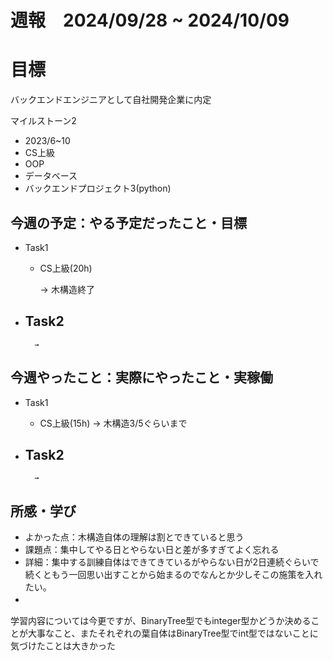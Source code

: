 

# 週報　2024/09/28 ~ 2024/10/09

# 目標
バックエンドエンジニアとして自社開発企業に内定

マイルストーン2　
   - 2023/6~10
   - CS上級
   - OOP
   - データベース
   - バックエンドプロジェクト3(python)



## 今週の予定：やる予定だったこと・目標
- Task1
    - CS上級(20h)
        
        → 木構造終了

- Task2
    -  
        
        → 



## 今週やったこと：実際にやったこと・実稼働
- Task1
    - CS上級(15h)
        → 木構造3/5ぐらいまで
    
- Task2
    -  

        → 

    
## 所感・学び
- よかった点：木構造自体の理解は割とできていると思う
- 課題点：集中してやる日とやらない日と差が多すぎてよく忘れる
- 詳細：集中する訓練自体はできてきているがやらない日が2日連続ぐらいで続くともう一回思い出すことから始まるのでなんとか少しそこの施策を入れたい。
  　　　　
  　　　
- 　　



学習内容については今更ですが、BinaryTree型でもinteger型かどうか決めることが大事なこと、またそれぞれの葉自体はBinaryTree型でint型ではないことに気づけたことは大きかった









